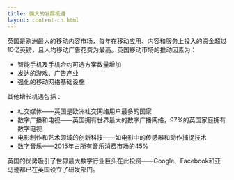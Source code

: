 ```yaml
---
title: 强大的发展机遇
layout: content-cn.html
---
```


英国是欧洲最大的移动内容市场，每年在移动应用、内容和服务上投入的资金超过10亿英镑，且人均移动广告花费为最高。英国移动市场的推动因素为：

-	智能手机及手机合约可选方案数量增加
-	发达的游戏、广告产业
-	强化的移动网络基础设施 

其他增长机遇包括： 

-	社交媒体——英国是欧洲社交网络用户最多的国家
-	数字广播和电视——英国拥有世界最大的数字广播网络，97%的英国家庭拥有数字电视
-	电影制作和艺术领域的创新科技——如电影中的传感器和动作捕捉技术
-	数字音乐——2015年占所有音乐消费市场的45% 

英国的优势吸引了世界最大数字行业巨头在此投资——Google、Facebook和亚马逊都已在英国设立了研发部门。